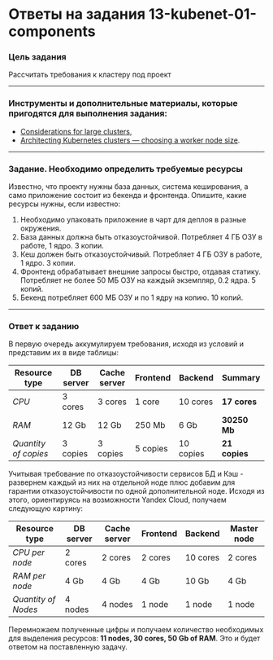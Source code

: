 # Ответы на задания 13-kubenet-01-components  

### Цель задания

Рассчитать требования к кластеру под проект

------

### Инструменты и дополнительные материалы, которые пригодятся для выполнения задания:

- [Considerations for large clusters](https://kubernetes.io/docs/setup/best-practices/cluster-large/),
- [Architecting Kubernetes clusters — choosing a worker node size](https://learnk8s.io/kubernetes-node-size).

------

### Задание. Необходимо определить требуемые ресурсы
Известно, что проекту нужны база данных, система кеширования, а само приложение состоит из бекенда и фронтенда. Опишите, какие ресурсы нужны, если известно:

1. Необходимо упаковать приложение в чарт для деплоя в разные окружения. 
2. База данных должна быть отказоустойчивой. Потребляет 4 ГБ ОЗУ в работе, 1 ядро. 3 копии. 
3. Кеш должен быть отказоустойчивый. Потребляет 4 ГБ ОЗУ в работе, 1 ядро. 3 копии. 
4. Фронтенд обрабатывает внешние запросы быстро, отдавая статику. Потребляет не более 50 МБ ОЗУ на каждый экземпляр, 0.2 ядра. 5 копий. 
5. Бекенд потребляет 600 МБ ОЗУ и по 1 ядру на копию. 10 копий.

----

### Ответ к заданию  

В первую очередь аккумулируем требования, исходя из условий и представим их в виде таблицы:  

| Resource type | DB server | Cache server | Frontend | Backend | **Summary** |
| --- | --- | --- | --- | --- | --- |
| *CPU* | 3 cores | 3 cores | 1 core | 10 cores | **17 cores** |
| *RAM* | 12 Gb | 12 Gb | 250 Mb | 6 Gb | **30250 Mb** |
| *Quantity of copies* | 3 copies | 3 copies | 5 copies | 10 copies | **21 copies** |

Учитывая требование по отказоустойчивости сервисов БД и Кэш - развернем каждый из них на отдельной ноде плюс добавим для гарантии отказоустойчивости по одной дополнительной ноде. Исходя из этого, ориентируясь на возможности Yandex Cloud, получаем следующую картину:  

| Resource type | DB server | Cache server | Frontend | Backend | Master node |
| --- | --- | --- | --- | --- | --- |
| *CPU per node* | 2 cores | 2 cores | 2 cores | 10 cores | 2 cores |
| *RAM per node* | 4 Gb | 4 Gb | 4 Gb | 10 Gb | 4 Gb |
| *Quantity of Nodes* | 4 nodes | 4 nodes | 1 node | 1 node | 1 node |

Перемножаем полученные цифры и получаем количество необходимых для выделения ресурсов: **11 nodes, 30 cores, 50 Gb of RAM**. Это и будет ответом на поставленную задачу.  
